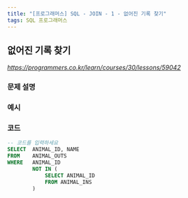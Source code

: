 ```yaml
---
title: "[프로그래머스] SQL - JOIN - 1 - 없어진 기록 찾기"
tags: SQL 프로그래머스
---
```


## 없어진 기록 찾기

*<https://programmers.co.kr/learn/courses/30/lessons/59042>*

### 문제 설명

### 예시

### 코드

``` sql
-- 코드를 입력하세요
SELECT  ANIMAL_ID, NAME
FROM    ANIMAL_OUTS
WHERE   ANIMAL_ID
        NOT IN (
            SELECT ANIMAL_ID
            FROM ANIMAL_INS
        )
```
